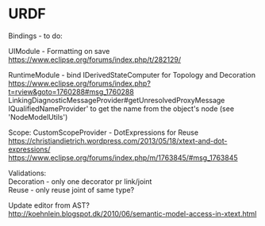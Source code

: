 # URDF

Bindings - to do:  

UIModule - Formatting on save  
https://www.eclipse.org/forums/index.php/t/282129/  
  
RuntimeModule - bind IDerivedStateComputer for Topology and Decoration  
https://www.eclipse.org/forums/index.php?t=rview&goto=1760288#msg_1760288  
LinkingDiagnosticMessageProvider#getUnresolvedProxyMessage  
IQualifiedNameProvider' to get the name from the object's node (see 'NodeModelUtils')
  
Scope:
CustomScopeProvider - DotExpressions for Reuse  
https://christiandietrich.wordpress.com/2013/05/18/xtext-and-dot-expressions/  
https://www.eclipse.org/forums/index.php/m/1763845/#msg_1763845

Validations:  
Decoration - only one decorator pr link/joint  
Reuse - only reuse joint of same type?   
  
Update editor from AST?  
http://koehnlein.blogspot.dk/2010/06/semantic-model-access-in-xtext.html



